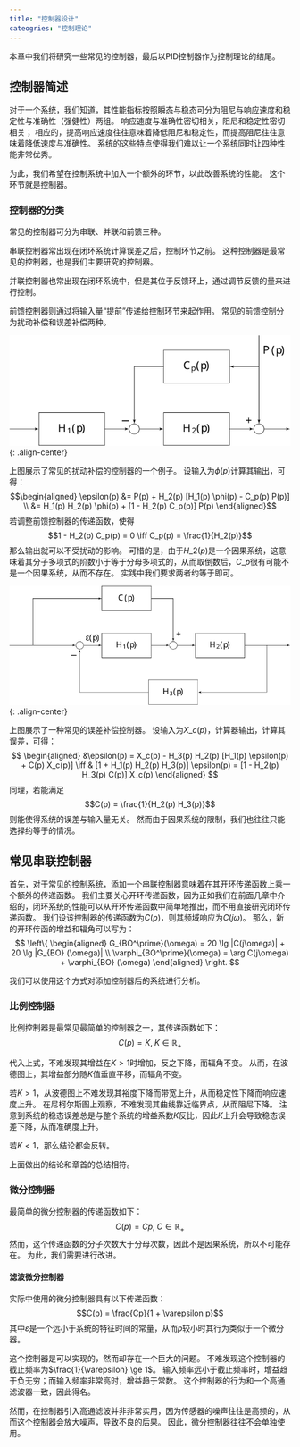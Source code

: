 ```yaml
---
title: "控制器设计"
cateogries: "控制理论"
---
```


本章中我们将研究一些常见的控制器，最后以PID控制器作为控制理论的结尾。

## 控制器简述

对于一个系统，我们知道，其性能指标按照瞬态与稳态可分为阻尼与响应速度和稳定性与准确性（强健性）两组。
响应速度与准确性密切相关，阻尼和稳定性密切相关；
相应的，提高响应速度往往意味着降低阻尼和稳定性，而提高阻尼往往意味着降低速度与准确性。
系统的这些特点使得我们难以让一个系统同时让四种性能非常优秀。

为此，我们希望在控制系统中加入一个额外的环节，以此改善系统的性能。
这个环节就是控制器。

### 控制器的分类

常见的控制器可分为串联、并联和前馈三种。

串联控制器常出现在闭环系统计算误差之后，控制环节之前。
这种控制器是最常见的控制器，也是我们主要研究的控制器。

并联控制器也常出现在闭环系统中，但是其位于反馈环上，通过调节反馈的量来进行控制。

前馈控制器则通过将输入量“提前”传递给控制环节来起作用。
常见的前馈控制分为扰动补偿和误差补偿两种。

![](/assets/system/compensation-corrector.svg){: .align-center}

上图展示了常见的扰动补偿的控制器的一个例子。
设输入为$\phi(p)$计算其输出，可得：
$$\begin{aligned}
    \epsilon(p) &= P(p) + H_2(p) [H_1(p) \phi(p) - C_p(p) P(p)] \\
    &= H_1(p) H_2(p) \phi(p) + [1 - H_2(p) C_p(p)] P(p)
\end{aligned}$$
若调整前馈控制器的传递函数，使得
$$1 - H_2(p) C_p(p) = 0 \iff C_p(p) = \frac{1}{H_2(p)}$$
那么输出就可以不受扰动的影响。
可惜的是，由于$H\_2(p)$是一个因果系统，这意味着其分子多项式的阶数小于等于分母多项式的，从而取倒数后，$C\_p$很有可能不是一个因果系统，从而不存在。
实践中我们要求两者约等于即可。

![](/assets/system/compensation-correcter-2.svg){: .align-center}

上图展示了一种常见的误差补偿控制器。
设输入为$X\_c(p)$，计算器输出，计算其误差，可得：
$$
\begin{aligned}
    &\epsilon(p) = X_c(p) - H_3(p) H_2(p) [H_1(p) \epsilon(p) + C(p) X_c(p)]
    \iff & [1 + H_1(p) H_2(p) H_3(p)] \epsilon(p) = [1 - H_2(p) H_3(p) C(p)] X_c(p)
\end{aligned}
$$
同理，若能满足
$$C(p) = \frac{1}{H_2(p) H_3(p)}$$
则能使得系统的误差与输入量无关。
然而由于因果系统的限制，我们也往往只能选择约等于的情况。

## 常见串联控制器

首先，对于常见的控制系统，添加一个串联控制器意味着在其开环传递函数上乘一个额外的传递函数。
我们主要关心开环传递函数，因为正如我们在前面几章中介绍的，闭环系统的性能可以从开环传递函数中简单地推出，而不用直接研究闭环传递函数。
我们设该控制器的传递函数为$C(p)$，则其频域响应为$C(j\omega)$。
那么，新的开环传函的增益和辐角可以写为：
$$
\left\{
    \begin{aligned}
        G_{BO^\prime}(\omega) = 20 \lg |C(j\omega)| + 20 \lg |G_{BO} (\omega)| \\
        \varphi_{BO^\prime}(\omega) = \arg C(j\omega) + \varphi_{BO} (\omega)
    \end{aligned}
\right.
$$

我们可以使用这个方式对添加控制器后的系统进行分析。

### 比例控制器

比例控制器是最常见最简单的控制器之一，其传递函数如下：
$$C(p) = K, \; K \in \mathbb R_+$$

代入上式，不难发现其增益在$K>1$时增加，反之下降，而辐角不变。
从而，在波德图上，其增益部分随$K$值垂直平移，而辐角不变。

若$K>1$，从波德图上不难发现其裕度下降而带宽上升，从而稳定性下降而响应速度上升。
在尼柯尔斯图上观察，不难发现其曲线靠近临界点，从而阻尼下降。
注意到系统的稳态误差总是与整个系统的增益系数$K$反比，因此$K$上升会导致稳态误差下降，从而准确度上升。

若$K < 1$，那么结论都会反转。

上面做出的结论和章首的总结相符。

### 微分控制器

最简单的微分控制器的传递函数如下：
$$C(p) = Cp, \; C \in \mathbb R_+$$
然而，这个传递函数的分子次数大于分母次数，因此不是因果系统，所以不可能存在。
为此，我们需要进行改进。

#### 滤波微分控制器

实际中使用的微分控制器具有以下传递函数：
$$C(p) = \frac{Cp}{1 + \varepsilon p}$$
其中$\varepsilon$是一个远小于系统的特征时间的常量，从而$p$较小时其行为类似于一个微分器。

这个控制器是可以实现的，然而却存在一个巨大的问题。
不难发现这个控制器的截止频率为$\frac{1}{\varepsilon} \ge 1$。
输入频率远小于截止频率时，增益趋于负无穷；而输入频率非常高时，增益趋于常数。
这个控制器的行为和一个高通滤波器一致，因此得名。

然而，在控制器引入高通滤波并非非常实用，因为传感器的噪声往往是高频的，从而这个控制器会放大噪声，导致不良的后果。
因此，微分控制器往往不会单独使用。
